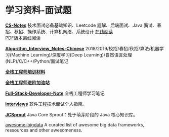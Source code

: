 # 学习资料-面试题

[**CS-Notes**](https://github.com/CyC2018/CS-Notes)
技术面试必备基础知识、Leetcode 题解、后端面试、Java 面试、春招、秋招、操作系统、计算机网络、系统设计 
[在线阅读](https://cyc2018.github.io/CS-Notes/#/)    
[PDF版本离线阅读](https://github.com/sjsdfg/CS-Notes-PDF)

[**Algorithm_Interview_Notes-Chinese**](https://github.com/imhuay/Algorithm_Interview_Notes-Chinese)
2018/2019/校招/春招/秋招/算法/机器学习(Machine Learning)/深度学习(Deep Learning)/自然语言处理(NLP)/C/C++/Python/面试笔记 

[**全栈工程师培训材料**](https://github.com/ruanyf/jstraining)

[**全栈工程师进阶加油站**](https://github.com/xunyegege/source)

[**Full-Stack-Developer-Note**](https://github.com/DreamerWinston/Full-Stack-Developer-Note)
全栈工程师学习笔记 

[**interviews**](https://github.com/kdn251/interviews/blob/master/README-zh-cn.md)
软件工程技术面试个人指南。

[**JCSprout**](https://github.com/crossoverJie/JCSprout)
Java Core Sprout：处于萌芽阶段的 Java 核心知识库。

[awesome-bigdata](https://github.com/onurakpolat/awesome-bigdata.git)
A curated list of awesome big data frameworks, ressources and other awesomeness.
[]()

[]()

[]()
